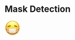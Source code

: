 <h1>Mask Detection</h1>
 <img src="https://github.com/jbosher1/MaskDetection/blob/7d779127de1a8397cfd8c6037c961d39c56c9245/images/face-with-medical-mask_1f637.png", height=50px, width=50px>
